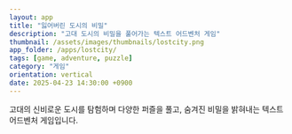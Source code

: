 ```yaml
---
layout: app
title: "잃어버린 도시의 비밀"
description: "고대 도시의 비밀을 풀어가는 텍스트 어드벤처 게임"
thumbnail: /assets/images/thumbnails/lostcity.png
app_folder: /apps/lostcity/
tags: [game, adventure, puzzle]
category: "게임"
orientation: vertical
date: 2025-04-23 14:30:00 +0900
---
```


고대의 신비로운 도시를 탐험하며 다양한 퍼즐을 풀고, 숨겨진 비밀을 밝혀내는 텍스트 어드벤처 게임입니다.
